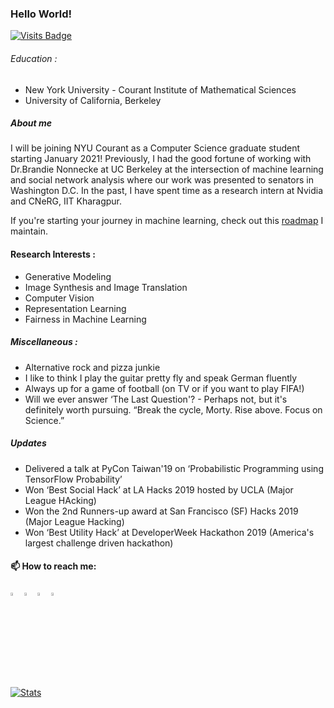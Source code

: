 ### Hello World!
[![Visits Badge](https://badges.pufler.dev/visits/niladridutt/niladridutt)](https://badges.pufler.dev/niladridutt/niladridutt)
  
###### Education : 
- New York University - Courant Institute of Mathematical Sciences
- University of California, Berkeley
  
##### About me 
I will be joining NYU Courant as a Computer Science graduate student starting January 2021! Previously, I had the good fortune of working with Dr.Brandie Nonnecke at UC Berkeley at the intersection of machine learning and social network analysis where our work was presented to senators in Washington D.C. In the past, I have spent time as a research intern at Nvidia and CNeRG, IIT Kharagpur.

If you're starting your journey in machine learning, check out this [roadmap](https://github.com/niladridutt/McCarthy-AI-Roadmap) I maintain.

#### Research Interests :

- Generative Modeling
- Image Synthesis and Image Translation
- Computer Vision
- Representation Learning
- Fairness in Machine Learning

##### Miscellaneous :

- Alternative rock and pizza junkie
- I like to think I play the guitar pretty fly and speak German fluently
- Always up for a game of football (on TV or if you want to play FIFA!)
- Will we ever answer ‘The Last Question'? - Perhaps not, but it's definitely worth pursuing. “Break the cycle, Morty. Rise above. Focus on Science.”

##### Updates
- Delivered a talk at PyCon Taiwan'19 on ‘Probabilistic Programming using TensorFlow Probability’
- Won ‘Best Social Hack’ at LA Hacks 2019 hosted by UCLA (Major League HAcking)
- Won the 2nd Runners-up award at San Francisco (SF) Hacks 2019 (Major League Hacking)
- Won ‘Best Utility Hack’ at DeveloperWeek Hackathon 2019 (America's largest challenge driven hackathon)
  
#### 📫 How to reach me:   
[<img src="https://img.icons8.com/color/48/000000/twitter.png" width="3.5%"/>](https://twitter.com/dutt_niladri)
[<img src="https://img.icons8.com/color/48/000000/linkedin.png" width="3.5%"/>](https://www.linkedin.com/in/niladridutt/)
[<img src="https://img.icons8.com/fluent/48/000000/instagram-new.png" width="3.5%"/>](https://www.instagram.com/niladridutt/)
<a href="mailto:niladrishekhardutt@gmail.com"> <img src="https://img.icons8.com/fluent/48/000000/gmail.png" width="3.5%"/> </a>
  
  
[![Stats](https://github-readme-stats.vercel.app/api?username=niladridutt&show_icons=true&theme=radical)](https://github-readme-stats.vercel.app/api?username=niladridutt&show_icons=true&theme=radical)
